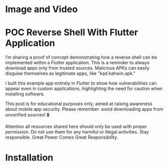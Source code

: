 # Image and Video



# POC Reverse Shell With Flutter Application

I’m sharing a proof of concept demonstrating how a reverse shell can be implemented within a Flutter application. This is a reminder to always download apps only from trusted sources. Malicious APKs can easily disguise themselves as legitimate apps, like "kad kahwin.apk."

I built this example app entirely in Flutter to show how vulnerabilities can appear even in custom applications, highlighting the need for caution when installing software.

This post is for educational purposes only, aimed at raising awareness about mobile app security. Please remember: avoid downloading apps from unverified sources! 🔒

Attention all resources shared here should only be used with proper permission. Do not use them for any harmful or illegal activities. Stay responsible. Great Power Comes Great Responsibility.

# Installation



